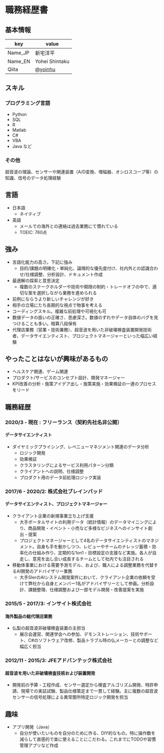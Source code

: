 # 職務経歴書

## 基本情報
|key|value|
|---|-----|
|Name_JP|新宅洋平|
|Name_EN|Yohei Shintaku|
|Qiita|[@yoinhu](https://qiita.com/yoinhu)|

## スキル
### プログラミング言語
- Python
- SQL
- R
- Matlab
- C#
- VBA
- Java
など
### その他
超音波の理論、センサーや関連装置（A/D変換、増幅器、オシロスコープ等）の知識、信号のデータ処理経験

## 言語

- 日本語
  - ネイティブ
- 英語
  - メールでの海外との連絡は過去業務にて慣れている
  - TOEIC: 760点

## 強み
- 言語化能力の高さ。下記に強み
  - 目的/課題の明確化・単純化、論理的な優先度付け、社内外との認識合わせ/仕様調整、分析設計、ドキュメント作成
- 最適解の探索と意思決定
  - 複数のステークホルダーや技術や期限の制約・トレードオフの中で、適切な案を選択しながら業務を進められる
- 前例にならうより新しいチャレンジが好き
- 相手の立場にたち長期的な視点で物事を考える
- コーディングスキル。複雑な前処理や可視化も可
- 数値データの扱いの正確さ、思慮深さ。数値のずれやデータ自体のバグを見つけることも多い。暗算八段保有
- 代理店業務（営業・技術兼務）、超音波を用いた非破壊検査装置開発技術者、データサイエンティスト、プロジェクトマネージャーといった幅広い経験

## やったことはないが興味があるもの
- ヘルスケア関連、ゲーム関連
- プロダクト/サービスのコンセプト設計、開発マネージャー
- KPI改善の分析・施策アイデア出し・施策実施・効果検証の一連のプロセスをリード

## 職務経歴

### 2020/3 - 現在 : フリーランス（契約先社名非公開）
#### データサイエンティスト
- ダイヤミックプライシング、レベニューマネジメント関連のデータ分析
  - ロジック開発
  - 効果検証
  - クラスタリングによるサービス利用パターン分類
  - クライアントへの説明、仕様調整
  - プロダクト用のデータ前処理ロジック実装

### 2017/6 - 2020/2: 株式会社ブレインパッド

#### データサイエンティスト、プロジェクトマネージャー
- クライアント企業の新規事業立ち上げ支援
  - 大手ポータルサイトの利用データ（統計情報）のデータマイニングにより、商品開発・イベント・小売など多様なビジネスへのインサイト創出・提案
  - プロジェクトマネージャーとして4名のデータサイエンティストのマネジメント。自身も手を動かしつつ、レビューやチームのナレッジ蓄積・効率化の仕組み作り、定期的な1on1・目標設定の支援など実施。各人が自走し、意見を出し合い成長するチームとして社内でも注目される
- 移動体事業における需要予測モデル、および、職人による調整業務を代替するAI開発のアドバイザリー業務
  - 大手SIerのAIシステム開発案件において、クライアント企業の依頼を受けて弊社から自身とメンバー1名がアドバイザリーとして参画。分析設計、課題整理、仕様調整および一部モデル開発・改善提案を実施

### 2015/5 - 2017/3: インサイト株式会社

#### 海外製品の総代理店業務
- 仏製の超音波非破壊検査装置の主担当
  - 展示会運営、関連学会への参加、デモンストレーション、技術サポート、C#のソフトウェア改修、製品トラブル時の仏メーカーとの調整など幅広く担当

### 2012/11 - 2015/3: JFEアドバンテック株式会社
#### 超音波を用いた非破壊検査技術および装置開発
- 開発前の予算・工程作成、センサー選定から検査アルゴリズム開発、特許申請、現場での実証試験、製品仕様策定まで一貫して経験。主に複数の超音波センサーの信号処理による異常箇所特定ロジック開発を担当

## 趣味
- アプリ開発（Java）
  - 自分が使いたいものを自分のために作る、DIY的なもの。特に操作数を減らして直感的で楽に使えることにこだわる。これまでにTODOや習慣管理アプリなど作成